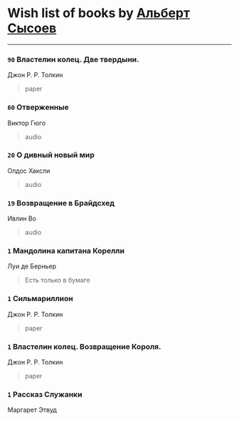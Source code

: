 # Wish list of books by [Альберт Сысоев](http://vk.com/id47446642)
---

### `90` Властелин колец. Две твердыни.
Джон Р. Р. Толкин
> paper

### `60` Отверженные
Виктор Гюго
> audio

### `20` О дивный новый мир
Олдос Хаксли
> audio

### `19` Возвращение в Брайдсхед
Ивлин Во
> audio

### `1` Мандолина капитана Корелли
Луи де Берньер
> Есть только в бумаге

### `1` Сильмариллион
Джон Р. Р. Толкин
> paper

### `1` Властелин колец. Возвращение Короля.
Джон Р. Р. Толкин
> paper

### `1` Рассказ Служанки
Маргарет Этвуд

